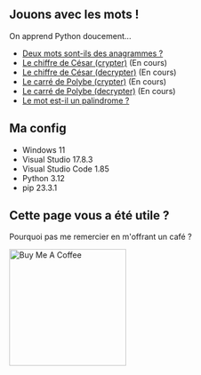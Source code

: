 ## Jouons avec les mots !

On apprend Python doucement...

* [Deux mots sont-ils des anagrammes ?](https://github.com/AlexisAmand/python/blob/master/Mots/anagramme.py)
* [Le chiffre de César (crypter)](https://github.com/AlexisAmand/python/blob/master/Mots/crypto-cesar.py) (En cours)
* [Le chiffre de César (decrypter)](https://github.com/AlexisAmand/python/blob/master/Mots/decrypto-cesar.py) (En cours)
* [Le carré de Polybe (crypter)](https://github.com/AlexisAmand/python/blob/master/Mots/crypto-polybe.py) (En cours)
* [Le carré de Polybe (decrypter)](https://github.com/AlexisAmand/python/blob/master/Mots/decrypto-polybe.py) (En cours)
* [Le mot est-il un palindrome ?](https://github.com/AlexisAmand/python/blob/master/Mots/palindrome.py)

##  Ma config

* Windows 11
* Visual Studio 17.8.3 
* Visual Studio Code 1.85
* Python 3.12
* pip 23.3.1

## Cette page vous a été utile ?
Pourquoi pas me remercier en m'offrant un café ?

<a href="https://www.buymeacoffee.com/alexisamand" target="_blank"><img src="https://cdn.buymeacoffee.com/buttons/v2/default-blue.png" alt="Buy Me A Coffee" width="210" ></a>









